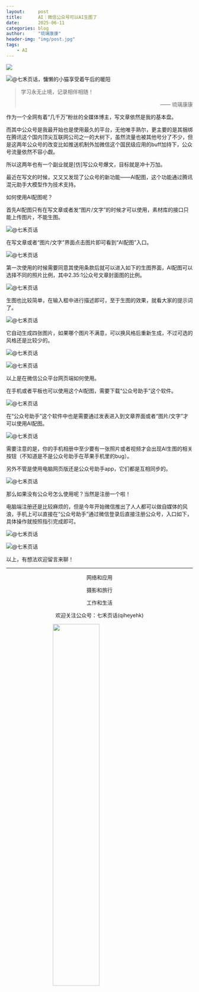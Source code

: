 ```yaml
---
layout:     post
title:      AI｜微信公众号可以AI生图了
date:       2025-06-11
categories: blog
author:     "琉璃康康"
header-img: "img/post.jpg"
tags:
    - AI
---
```


<style>
img{
  display:block;
  margin:0
  auto;
}
</style>

<meta name="referrer" content="never">

![][0]

![@七禾页话，慵懒的小猫享受着午后的暖阳][1]

> 学习永无止境，记录相伴相随！
> <p align="right">—— 琉璃康康</p>

作为一个全网有着“几千万”粉丝的全媒体博主，写文章依然是我的基本盘。

而其中公众号是我最开始也是使用最久的平台，无他唯手熟尔，更主要的是其捆绑在腾讯这个国内顶尖互联网公司之一的大树下，虽然流量也被其他号分了不少，但是这两年公众号的改变比如推送机制外加微信这个国民级应用的buff加持下，公众号流量依然不容小觑。

所以这两年也有一个副业就是[仿]写公众号爆文，目标就是冲十万加。

最近在写文的时候，又又又发现了公众号的新功能——AI配图，这个功能通过腾讯混元助手大模型作为技术支持。

如何使用AI配图呢？

首先AI配图只有在写文章或者发“图片/文字”的时候才可以使用，素材库的接口只能上传图片，不能生图。

![@七禾页话][2]

在写文章或者“图片/文字”界面点击图片即可看到“AI配图”入口。

![@七禾页话][3]

第一次使用的时候需要同意其使用条款后就可以进入如下的生图界面，AI配图可以选择不同的照片比例，其中2.35:1公众号文章封面图的比例。

![@七禾页话][4]

生图也比较简单，在输入框中进行描述即可，至于生图的效果，就看大家的提示词了。

![@七禾页话][5]

它自动生成四张图片，如果哪个图片不满意，可以换风格后重新生成，不过可选的风格还是比较少的。

![@七禾页话][6]

![@七禾页话][7]

以上是在微信公众平台网页端如何使用。

在手机或者平板也可以使用这个AI配图，需要下载“公众号助手”这个软件。

![@七禾页话][8]

在“公众号助手”这个软件中也是需要通过发表进入到文章界面或者“图片/文字”才可以使用AI配图。

![@七禾页话][9]

需要注意的是，你的手机相册中至少要有一张照片或者视频才会出现AI生图的相关按钮（不知道是不是公众号助手在苹果手机里的bug）。

另外不管是使用电脑网页版还是公众号助手app，它们都是互相同步的。

![@七禾页话][10]

那么如果没有公众号怎么使用呢？当然是注册一个啦！

电脑端注册还是比较麻烦的，但是今年开始微信推出了人人都可以做自媒体的风浪，手机上可以直接在“公众号助手”通过微信登录后直接注册公众号，入口如下，具体操作就按照指引完成即可。

![@七禾页话][11]

![@七禾页话][12]

以上，有想法欢迎留言来聊！

------------
<p align="center">网络和应用</p>
<p align="center">摄影和旅行</p>
<p align="center">工作和生活</p>
<p align="center">欢迎关注公众号：七禾页话(qiheyehk)</p>
<img src="https://mmbiz.qpic.cn/mmbiz_jpg/QqiaFS6NT0eAaCjLpPgUZricqK7lIOO3hYEYIbjibRlYaiaTsib0reaQfQTmaibVw2QqZLibBWpCHJdg0v3V7yX8sQgWw/0?wx_fmt=jpeg" width="50%"/>


[0]: http://mmbiz.qpic.cn/mmbiz_gif/QqiaFS6NT0eCHicr2j8v4oD4rClUscedr9r55alibqTP1e9kss3HO7voULLsEv4yicuFFy0IJJeLAzX88yzyU9VTgA/640?wx_fmt=gif


[1]: https://mmbiz.qpic.cn/mmbiz_jpg/QqiaFS6NT0eBp6TAALRMUpkZ62P6YbLkLsNOiceEwQiaibp3S820ubrBVLDicT48Vsic5GtEygOjAG3USsNJSUR7ibmVA/640?wx_fmt=jpeg&amp;from=appmsg


[2]: https://mmbiz.qpic.cn/mmbiz_png/QqiaFS6NT0eBp6TAALRMUpkZ62P6YbLkL5mC0Rh9ibibeicBoa3HtUhooFh34W1VlvNglz1yCk99Eiblp0fyiaFRT3AQ/640?wx_fmt=png&amp;from=appmsg


[3]: https://mmbiz.qpic.cn/mmbiz_png/QqiaFS6NT0eBp6TAALRMUpkZ62P6YbLkLY7NVU11pPLNM6amEJL4GHunZfXgWy5v0B4wxx2Wx8jJp6icUF5eyEgw/640?wx_fmt=png&amp;from=appmsg


[4]: https://mmbiz.qpic.cn/mmbiz_png/QqiaFS6NT0eBp6TAALRMUpkZ62P6YbLkLUMBJ5ibqk8Vib74mhhdynDuaqPQqAICAfbvuZjDX7owAgIAlrRZglAag/640?wx_fmt=png&amp;from=appmsg


[5]: https://mmbiz.qpic.cn/mmbiz_png/QqiaFS6NT0eBp6TAALRMUpkZ62P6YbLkLEsLPmEVyERg7ZaicFb4iajMl5TmiaOCjrE8mDfkOZQhoIt2cyPZ1ekhXQ/640?wx_fmt=png&amp;from=appmsg


[6]: https://mmbiz.qpic.cn/mmbiz_png/QqiaFS6NT0eBp6TAALRMUpkZ62P6YbLkLs450taLNFH7RdjI1iaEOiasV1K3TXqcOJzzxgs7kumNm2JiatuDLgtWrw/640?wx_fmt=png&amp;from=appmsg


[7]: https://mmbiz.qpic.cn/mmbiz_png/QqiaFS6NT0eBp6TAALRMUpkZ62P6YbLkLhezNLYfzUia8h07ULThYxVHQZ3mHovvvBo1ucAp7kLlKVm6yeic4v94Q/640?wx_fmt=png&amp;from=appmsg


[8]: https://mmbiz.qpic.cn/mmbiz_jpg/QqiaFS6NT0eBp6TAALRMUpkZ62P6YbLkLc90nzhd8zcnzdatNPYJAiaEibxr5jqJMgicthWsiczJb9IqjZv0a7yWo2Q/640?wx_fmt=jpeg&amp;from=appmsg


[9]: https://mmbiz.qpic.cn/mmbiz_png/QqiaFS6NT0eBp6TAALRMUpkZ62P6YbLkLlDiazqdXhodW1Nr2Viaico913Tica89At97F2YD1ib33cFTLaoovfUpy8qA/640?wx_fmt=png&amp;from=appmsg


[10]: https://mmbiz.qpic.cn/mmbiz_png/QqiaFS6NT0eBp6TAALRMUpkZ62P6YbLkLGx2ohSaehJJHJGtibCia1srOSXLQ4SRcGzia2HFzElMZ8sk4p9xib44Aiaw/640?wx_fmt=png&amp;from=appmsg


[11]: https://mmbiz.qpic.cn/mmbiz_jpg/QqiaFS6NT0eBp6TAALRMUpkZ62P6YbLkLEbiafpqWaFGlxsWibicq8WAO9TmLcw2TaA2Aq5EbuvYoB6oCQ5GMB5I9A/640?wx_fmt=jpeg&amp;from=appmsg


[12]: https://mmbiz.qpic.cn/mmbiz_jpg/QqiaFS6NT0eBp6TAALRMUpkZ62P6YbLkLribtIN8JtFrvrVdESibicB3zGTKOIWOIvjuTGzaniaKlsvZd1kOh2nF8VQ/640?wx_fmt=jpeg&amp;from=appmsg


